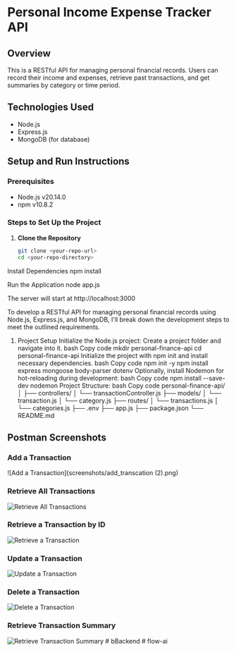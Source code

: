 # Personal Income Expense Tracker API

## Overview
This is a RESTful API for managing personal financial records. Users can record their income and expenses, retrieve past transactions, and get summaries by category or time period.

## Technologies Used
- Node.js
- Express.js
- MongoDB (for database)

## Setup and Run Instructions

### Prerequisites
- Node.js v20.14.0
- npm v10.8.2

### Steps to Set Up the Project

1. **Clone the Repository**
   ```bash
   git clone <your-repo-url>
   cd <your-repo-directory>

Install Dependencies
npm install

Run the Application
node app.js

The server will start at http://localhost:3000



To develop a RESTful API for managing personal financial records using Node.js, Express.js, and MongoDB, I'll break down the development steps to meet the outlined requirements.

1. Project Setup
Initialize the Node.js project:
Create a project folder and navigate into it.
bash
Copy code
mkdir personal-finance-api
cd personal-finance-api
Initialize the project with npm init and install necessary dependencies.
bash
Copy code
npm init -y
npm install express mongoose body-parser dotenv
Optionally, install Nodemon for hot-reloading during development:
bash
Copy code
npm install --save-dev nodemon
Project Structure:
bash
Copy code
personal-finance-api/
│
├── controllers/
│   └── transactionController.js
├── models/
│   └── transaction.js
│   └── category.js
├── routes/
│   └── transactions.js
│   └── categories.js
├── .env
├── app.js
├── package.json
└── README.md

## Postman Screenshots

### Add a Transaction
![Add a Transaction](screenshots/add_transcation (2).png)

### Retrieve All Transactions
![Retrieve All Transactions](screenshots/retrieve_all_transactions.png)

### Retrieve a Transaction by ID
![Retrieve a Transaction](screenshots/retrieve_transcation.png)

### Update a Transaction
![Update a Transaction](screenshots/update_transaction.png)

### Delete a Transaction
![Delete a Transaction](screenshots/delete_transcation.png)

### Retrieve Transaction Summary
![Retrieve Transaction Summary](screenshots/summary.png)
#   b B a c k e n d  
 #   f l o w - a i  
 